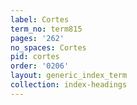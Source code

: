 ```yaml
---
label: Cortes
term_no: term815
pages: '262'
no_spaces: Cortes
pid: cortes
order: '0206'
layout: generic_index_term
collection: index-headings
---
```

